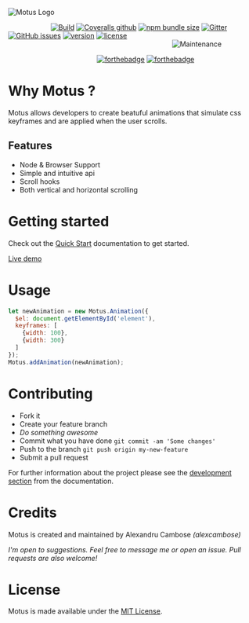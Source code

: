 ![Motus Logo](https://i.imgur.com/GpeWN0B.png "Motus logo")

&nbsp;&nbsp;&nbsp;&nbsp;&nbsp;&nbsp;&nbsp;&nbsp;&nbsp;&nbsp;&nbsp;&nbsp;&nbsp;&nbsp;&nbsp;&nbsp;&nbsp;&nbsp;&nbsp;&nbsp;&nbsp;&nbsp;[![Build](https://img.shields.io/travis/com/alexcambose/motus.svg?style=flat-square)](https://travis-ci.com/alexcambose/motus)
[![Coveralls github](https://img.shields.io/coveralls/github/alexcambose/motus.svg?style=flat-square)](https://coveralls.io/github/alexcambose/motus?branch=master)
[![npm bundle size](https://img.shields.io/bundlephobia/minzip/motus.svg?style=flat-square)](https://packagephobia.now.sh/result?p=motus)
[![Gitter](https://img.shields.io/gitter/room/alexcambose/motus.svg?color=%23B22C5B&style=flat-square)](https://gitter.im/alexcambose/motus)
[![GitHub issues](https://img.shields.io/github/issues/alexcambose/motus.svg?style=flat-square)](https://github.com/alexcambose/motus/issues)
[![version](https://img.shields.io/npm/v/motus.svg?style=flat-square)](https://www.npmjs.com/package/motus)
[![license](https://img.shields.io/github/license/alexcambose/motus.svg?style=flat-square)](https://github.com/alexcambose/motus/blob/master/LICENSE)
&nbsp;&nbsp;&nbsp;&nbsp;&nbsp;&nbsp;&nbsp;&nbsp;&nbsp;&nbsp;&nbsp;&nbsp;&nbsp;&nbsp;&nbsp;&nbsp;&nbsp;&nbsp;&nbsp;&nbsp;&nbsp;&nbsp;&nbsp;&nbsp;&nbsp;&nbsp;&nbsp;&nbsp;&nbsp;&nbsp;&nbsp;&nbsp;&nbsp;&nbsp;&nbsp;&nbsp;&nbsp;&nbsp;&nbsp;&nbsp;&nbsp;&nbsp;&nbsp;&nbsp;&nbsp;&nbsp;&nbsp;&nbsp;&nbsp;&nbsp;&nbsp;&nbsp;&nbsp;&nbsp;&nbsp;&nbsp;&nbsp;&nbsp;&nbsp;&nbsp;&nbsp;&nbsp;&nbsp;&nbsp;&nbsp;&nbsp;&nbsp;&nbsp;&nbsp;&nbsp;&nbsp;&nbsp;&nbsp;&nbsp;&nbsp;&nbsp;&nbsp;&nbsp;&nbsp;&nbsp;&nbsp;&nbsp;&nbsp;&nbsp;
![Maintenance](https://img.shields.io/maintenance/yes/2019.svg?style=flat-square)

&nbsp;&nbsp;&nbsp;&nbsp;&nbsp;&nbsp;&nbsp;&nbsp;&nbsp;&nbsp;&nbsp;&nbsp;&nbsp;&nbsp;&nbsp;&nbsp;&nbsp;&nbsp;&nbsp;&nbsp;&nbsp;&nbsp;&nbsp;&nbsp;&nbsp;&nbsp;&nbsp;&nbsp;&nbsp;&nbsp;&nbsp;&nbsp;&nbsp;&nbsp;&nbsp;&nbsp;&nbsp;&nbsp;&nbsp;&nbsp;&nbsp;&nbsp;&nbsp;&nbsp;&nbsp;
[![forthebadge](https://forthebadge.com/images/badges/makes-people-smile.svg)](https://forthebadge.com)
[![forthebadge](https://forthebadge.com/images/badges/made-with-javascript.svg)](https://forthebadge.com)

# Why Motus ?
Motus allows developers to create beatuful animations that simulate css keyframes and are applied when the user scrolls.

## Features
- Node & Browser Support
- Simple and intuitive api
- Scroll hooks
- Both vertical and horizontal scrolling

# Getting started
Check out the [Quick Start](http://localhost:3000/#/quick-start) documentation to get started.

[Live demo](https://codesandbox.io/s/ol4v495l8z)
# Usage 
```js 
let newAnimation = new Motus.Animation({
  $el: document.getElementById('element'),
  keyframes: [
    {width: 100},
    {width: 300}
  ]
});
Motus.addAnimation(newAnimation);
```
<!--- [start code] -->
<div class="box mb-12" id="element"></div>
<!--- [end code] -->


# Contributing

- Fork it
- Create your feature branch
- *Do something awesome*
- Commit what you have done `git commit -am 'Some changes'`
- Push to the branch `git push origin my-new-feature`
- Submit a pull request

For further information about the project please see the [development section](development) from the documentation.

# Credits
Motus is created and maintained by Alexandru Cambose *(alexcambose)*

*I'm open to suggestions. Feel free to message me or open an issue. Pull requests are also welcome!*

# License

Motus is made available under the [MIT License](LICENSE).
